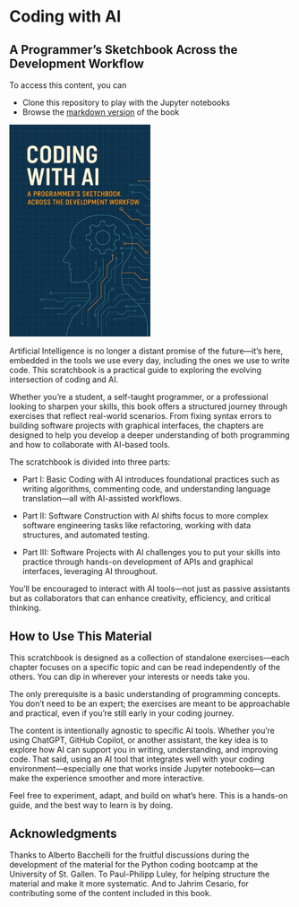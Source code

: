 # Coding with AI
## A Programmer’s Sketchbook Across the Development Workflow

To access this content, you can
* Clone this repository to play with the Jupyter notebooks
* Browse the [markdown version](markdown-version/table_of_contents.md) of the book

<img src="cover/cover-coding-with-AI.png" alt="Book Cover" width="50%"/>


Artificial Intelligence is no longer a distant promise of the future—it’s here, embedded in the tools we use every day, including the ones we use to write code. This scratchbook is a practical guide to exploring the evolving intersection of coding and AI. 

Whether you’re a student, a self-taught programmer, or a professional looking to sharpen your skills, this book offers a structured journey through exercises that reflect real-world scenarios. From fixing syntax errors to building software projects with graphical interfaces, the chapters are designed to help you develop a deeper understanding of both programming and how to collaborate with AI-based tools.

The scratchbook is divided into three parts:

* Part I: Basic Coding with AI introduces foundational practices such as writing algorithms, commenting code, and understanding language translation—all with AI-assisted workflows.

* Part II: Software Construction with AI shifts focus to more complex software engineering tasks like refactoring, working with data structures, and automated testing.

* Part III: Software Projects with AI challenges you to put your skills into practice through hands-on development of APIs and graphical interfaces, leveraging AI throughout.

You’ll be encouraged to interact with AI tools—not just as passive assistants but as collaborators that can enhance creativity, efficiency, and critical thinking.


## How to Use This Material

This scratchbook is designed as a collection of standalone exercises—each chapter focuses on a specific topic and can be read independently of the others. You can dip in wherever your interests or needs take you.

The only prerequisite is a basic understanding of programming concepts. You don’t need to be an expert; the exercises are meant to be approachable and practical, even if you’re still early in your coding journey.

The content is intentionally agnostic to specific AI tools. Whether you’re using ChatGPT, GitHub Copilot, or another assistant, the key idea is to explore how AI can support you in writing, understanding, and improving code. That said, using an AI tool that integrates well with your coding environment—especially one that works inside Jupyter notebooks—can make the experience smoother and more interactive.

Feel free to experiment, adapt, and build on what’s here. This is a hands-on guide, and the best way to learn is by doing.

## Acknowledgments

Thanks to Alberto Bacchelli for the fruitful discussions during the development of the material for the Python coding bootcamp at the University of St. Gallen.
To Paul-Philipp Luley, for helping structure the material and make it more systematic.
And to Jahrim Cesario, for contributing some of the content included in this book.
